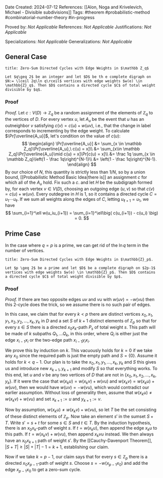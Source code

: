 Date Created: 2024-07-12
References: [[Alon, Noga and Krivelevich, Michael - Divisible subdivisions]]
Tags: #theorem #probabilistic-method #combinatorial-number-theory  #in-progress

Proved by: <i>Not Applicable</i>
References: <i>Not Applicable</i>
Justifications: <i>Not Applicable</i>

Specializations: <i>Not Applicable</i>
Generalizations: <i>Not Applicable</i>

## General Case

```ad-theorem
title: Zero-Sum Directed Cycles with Edge Weights in $\mathbb Z_q$

Let $q\geq 2$ be an integer and let $D$ be th e complete digraph on $N:= \lceil 2q\ln q\rceil$ vertices with edge weights $w(e) \in \mathbb{Z}_q$. Then $D$ contains a directed cycle $C$ of total weight divisible by $q$.

```

### Proof

<i>Proof.</i> Let $c: V(D) \to \mathbb{Z}_q$ be a random assignment of the elements of $\mathbb Z_q$ to the vertices of $D$. For every vertex $u$, let $A_u$ be the event that $u$ has an outneighbor $v$ satisfying $c(v) = c(u) + w(uv)$, i.e., that the change in label corresponds to incrementing by the edge weight. To calculate $\Pr[\overline{A_u}]$, let's condition on the value of $c(u)$:
$$
\begin{align}
\Pr[\overline{A_u}]  &= \sum_{x \in \mathbb Z_q}\Pr[\overline{A_u},\ c(u) = x]\\
&= \sum_{x\in \mathbb Z_q}\Pr[\overline{A_u}\mid c(u) = x]\Pr[c(u) = x]\\
&= \frac 1q \sum_{x \in \mathbb Z_q}\left(1 - \frac 1q\right)^{N-1}\\
&= \left(1 - \frac 1q\right)^{N-1}.
\end{align}
$$
By our choice of $N$, this quantity is strictly less than $1/N$, so by a union bound, [[Probabilistic Method Basic Idea|there is]] an assignment $c$ for which all of the $A_u$ hold. Fix such a $c$. and let $H$ be the subdigraph formed by, for each vertex $v\in V(D)$, choosing an outgoing edge $(u,v)$ so that $c(v) = c(u) + w(uv)$. Every outdegree in $H$ is 1, so it contains a directed cycle $C = u_1\cdots u_\ell$. If we sum all weights along the edges of $C$, letting $u_{\ell+1} = u_1$, we have
$$
\sum_{i=1}^\ell w(u_iu_{i+1}) = \sum_{i=1}^\ell\big( c(u_{i+1}) - c(u_i) \big) = 0.
$$

## Prime Case

In the case where $q = p$ is a prime, we can get rid of the $\ln q$ term in the number of vertices.

```ad-theorem
title: Zero-Sum Directed Cycles with Edge Weights in $\mathbb{Z}_p$.

Let $p \geq 2$ be a prime and let $D$ be a complete digraph on $2p-1$ vertices with edge weights $w(e) \in \mathbb{Z}_p$. Then $D$ contains a directed cycle $C$ of total weight divisible by $p$.
```

### Proof

*Proof.* If there are two opposite edges $uv$ and $vu$ with $w(uv) = -w(vu)$ then this 2-cycle does the trick, so we assume there is no such pair of edges.

In this case, we claim that for every $k<p$ there are distinct vertices $x_0, x_1, y_1, x_2, y_2, \ldots, x_k, y_k$ in $D$ and a set $S$ of $k+1$ distinct elements of $\mathbb Z_p$ so that for every $s\in S$ there is a directed $x_0x_k$-path $P_s$ of total weight $s$. This path will be made of $k$ subpaths $Q_1, \ldots Q_k$, in this order, where $Q_i$ is either just the edge $x_{i-1}x_i$ or the two-edge path $x_{i-1}y_ix_i$.

We prove this by induction on $k$. This vacuously holds for $k=0$ if we take any $x_0$ since the required path is just the empty path and $S = \{0\}$. Assume it holds for $k<q-1$. Our plan is to take the $x_0, x_1, y_1, \ldots, x_k, y_k$ and $S$ this gives us and introduce new $x_{k+1}, y_{k+1}$ and modify $S$ so that everything works. To this end, let $u$ and $v$ be any two vertices of $D$ that are not in $\{x_0, x_1, x_2, \ldots, x_k, y_k\}$. If it were the case that $w(x_ku) = w(x_kv) +w(vu)$ and $w(x_kv) = w(x_ku) + w(uv)$, then we would have $w(uv) = -w(vu)$, which would contradict our earlier assumption. Without loss of generality then, assume that $w(x_ku) \neq w(x_kv) + w(vu)$ and set $x_{k+1}:= u$ and $y_{k+1}:= v$.

Now by assumption, $w(x_ku) \neq w(x_kv)+w(vu)$, so let $T$ be the set consisting of these distinct elements of $\mathbb{Z}_p$. Now take an element $s'$ in the sumset $S+T$. Write $s' = s+t$ for some $s\in S$ and $t\in T$. By the induction hypothesis, there is an $x_0x_k$-path of weight $s$. If $t = w(x_ku)$, then append the edge $x_ku$ to this path. If $t = w(x_kv)+w(vu)$, then append $x_kvu$ instead. We then always have an $x_0x_{k+1}$ path of weight $s'$. By the [[Cauchy-Davenport Theorem]], $|S+T| \geq |S|+|T|-1 = k+1$, establishing our claim.

Now if we take $k = p-1$, our claim says  that for every $s\in \mathbb{Z}_p$ there is a directed $x_0x_{p-1}$-path of weight $s$. Choose $s = -w(x_{p-1}x_0)$ and add the edge $x_{p-1}x_0$ to get a zero-sum cycle.